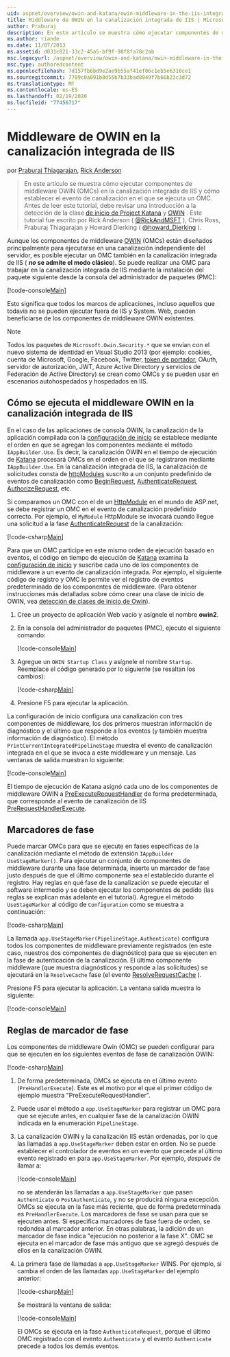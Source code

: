 ```yaml
---
uid: aspnet/overview/owin-and-katana/owin-middleware-in-the-iis-integrated-pipeline
title: Middleware de OWIN en la canalización integrada de IIS | Microsoft Docs
author: Praburaj
description: En este artículo se muestra cómo ejecutar componentes de middleware OWIN (OMCs) en la canalización integrada de IIS y cómo establecer el evento de canalización en el que se ejecuta un OMC. Debe...
ms.author: riande
ms.date: 11/07/2013
ms.assetid: d031c021-33c2-45a5-bf9f-98f8fa78c2ab
msc.legacyurl: /aspnet/overview/owin-and-katana/owin-middleware-in-the-iis-integrated-pipeline
msc.type: authoredcontent
ms.openlocfilehash: 7d157fb6bd9e2ae9b55af41ef06c1eb5e6310ce1
ms.sourcegitcommit: 7709c0a091b8d55b7b33bad8849f7b66b23c3d72
ms.translationtype: MT
ms.contentlocale: es-ES
ms.lasthandoff: 02/19/2020
ms.locfileid: "77456717"
---
```

# <a name="owin-middleware-in-the-iis-integrated-pipeline"></a>Middleware de OWIN en la canalización integrada de IIS

por [Praburaj Thiagarajan](https://github.com/Praburaj), [Rick Anderson](https://twitter.com/RickAndMSFT)

> En este artículo se muestra cómo ejecutar componentes de middleware OWIN (OMCs) en la canalización integrada de IIS y cómo establecer el evento de canalización en el que se ejecuta un OMC. Antes de leer este tutorial, debe revisar una introducción a la detección de la clase [de inicio de Project Katana](an-overview-of-project-katana.md) y [OWIN](owin-startup-class-detection.md) . Este tutorial fue escrito por Rick Anderson ( [@RickAndMSFT](https://twitter.com/#!/RickAndMSFT) ), Chris Ross, Praburaj Thiagarajan y Howard Dierking ( [@howard\_Dierking](https://twitter.com/howard_dierking) ).

Aunque los componentes de middleware [OWIN](an-overview-of-project-katana.md) (OMCs) están diseñados principalmente para ejecutarse en una canalización independiente del servidor, es posible ejecutar un OMC también en la canalización integrada de IIS ( ***no* se admite el modo clásico**). Se puede realizar una OMC para trabajar en la canalización integrada de IIS mediante la instalación del paquete siguiente desde la consola del administrador de paquetes (PMC):

[!code-console[Main](owin-middleware-in-the-iis-integrated-pipeline/samples/sample1.cmd)]

Esto significa que todos los marcos de aplicaciones, incluso aquellos que todavía no se pueden ejecutar fuera de IIS y System. Web, pueden beneficiarse de los componentes de middleware OWIN existentes. 

> [!NOTE]
> Todos los paquetes de `Microsoft.Owin.Security.*` que se envían con el nuevo sistema de identidad en Visual Studio 2013 (por ejemplo: cookies, cuenta de Microsoft, Google, Facebook, Twitter, [token de portador](http://self-issued.info/docs/draft-ietf-oauth-v2-bearer.html), OAuth, servidor de autorización, JWT, Azure Active Directory y servicios de Federación de Active Directory) se crean como OMCs y se pueden usar en escenarios autohospedados y hospedados en IIS.

## <a name="how-owin-middleware-executes-in-the-iis-integrated-pipeline"></a>Cómo se ejecuta el middleware OWIN en la canalización integrada de IIS

En el caso de las aplicaciones de consola OWIN, la canalización de la aplicación compilada con la [configuración de inicio](owin-startup-class-detection.md) se establece mediante el orden en que se agregan los componentes mediante el método `IAppBuilder.Use`. Es decir, la canalización OWIN en el tiempo de ejecución de [Katana](an-overview-of-project-katana.md) procesará OMCs en el orden en el que se registraron mediante `IAppBuilder.Use`. En la canalización integrada de IIS, la canalización de solicitudes consta de [httpModules](https://msdn.microsoft.com/library/ms178468(v=vs.85).aspx) suscrito a un conjunto predefinido de eventos de canalización como [BeginRequest](https://msdn.microsoft.com/library/system.web.httpapplication.beginrequest.aspx), [AuthenticateRequest](https://msdn.microsoft.com/library/system.web.httpapplication.authenticaterequest.aspx), [AuthorizeRequest](https://msdn.microsoft.com/library/system.web.httpapplication.authorizerequest.aspx), etc.

Si comparamos un OMC con el de un [HttpModule](https://msdn.microsoft.com/library/zec9k340(v=vs.85).aspx) en el mundo de ASP.net, se debe registrar un OMC en el evento de canalización predefinido correcto. Por ejemplo, el `MyModule` HttpModule se invocará cuando llegue una solicitud a la fase [AuthenticateRequest](https://msdn.microsoft.com/library/system.web.httpapplication.authenticaterequest.aspx) de la canalización:

[!code-csharp[Main](owin-middleware-in-the-iis-integrated-pipeline/samples/sample2.cs?highlight=10)]

Para que un OMC participe en este mismo orden de ejecución basado en eventos, el código en tiempo de ejecución de [Katana](an-overview-of-project-katana.md) examina la [configuración de inicio](owin-startup-class-detection.md) y suscribe cada uno de los componentes de middleware a un evento de canalización integrada. Por ejemplo, el siguiente código de registro y OMC le permite ver el registro de eventos predeterminado de los componentes de middleware. (Para obtener instrucciones más detalladas sobre cómo crear una clase de inicio de OWIN, vea [detección de clases de inicio de Owin](owin-startup-class-detection.md)).

1. Cree un proyecto de aplicación Web vacío y asígnele el nombre **owin2**.
2. En la consola del administrador de paquetes (PMC), ejecute el siguiente comando: 

    [!code-console[Main](owin-middleware-in-the-iis-integrated-pipeline/samples/sample3.cmd)]
3. Agregue un `OWIN Startup Class` y asígnele el nombre `Startup`. Reemplace el código generado por lo siguiente (se resaltan los cambios):  

    [!code-csharp[Main](owin-middleware-in-the-iis-integrated-pipeline/samples/sample4.cs?highlight=5-7,15-36)]
4. Presione F5 para ejecutar la aplicación.

La configuración de inicio configura una canalización con tres componentes de middleware, los dos primeros muestran información de diagnóstico y el último que responde a los eventos (y también muestra información de diagnóstico). El método `PrintCurrentIntegratedPipelineStage` muestra el evento de canalización integrada en el que se invoca a este middleware y un mensaje. Las ventanas de salida muestran lo siguiente:

[!code-console[Main](owin-middleware-in-the-iis-integrated-pipeline/samples/sample5.cmd)]

El tiempo de ejecución de Katana asignó cada uno de los componentes de middleware OWIN a [PreExecuteRequestHandler](https://msdn.microsoft.com/library/system.web.httpapplication.prerequesthandlerexecute.aspx) de forma predeterminada, que corresponde al evento de canalización de IIS [PreRequestHandlerExecute](https://msdn.microsoft.com/library/system.web.httpapplication.prerequesthandlerexecute.aspx).

## <a name="stage-markers"></a>Marcadores de fase

Puede marcar OMCs para que se ejecute en fases específicas de la canalización mediante el método de extensión `IAppBuilder UseStageMarker()`. Para ejecutar un conjunto de componentes de middleware durante una fase determinada, inserte un marcador de fase justo después de que el último componente sea el establecido durante el registro. Hay reglas en qué fase de la canalización se puede ejecutar el software intermedio y se deben ejecutar los componentes de pedido (las reglas se explican más adelante en el tutorial). Agregue el método `UseStageMarker` al código de `Configuration` como se muestra a continuación:

[!code-csharp[Main](owin-middleware-in-the-iis-integrated-pipeline/samples/sample6.cs?highlight=13,19)]

La llamada `app.UseStageMarker(PipelineStage.Authenticate)` configura todos los componentes de middleware previamente registrados (en este caso, nuestros dos componentes de diagnóstico) para que se ejecuten en la fase de autenticación de la canalización. El último componente middleware (que muestra diagnósticos y responde a las solicitudes) se ejecutará en la `ResolveCache` fase (el evento [ResolveRequestCache](https://msdn.microsoft.com/library/system.web.httpapplication.resolverequestcache.aspx) ).

Presione F5 para ejecutar la aplicación. La ventana salida muestra lo siguiente:

[!code-console[Main](owin-middleware-in-the-iis-integrated-pipeline/samples/sample7.cmd)]

## <a name="stage-marker-rules"></a>Reglas de marcador de fase

Los componentes de middleware Owin (OMC) se pueden configurar para que se ejecuten en los siguientes eventos de fase de canalización OWIN:

[!code-csharp[Main](owin-middleware-in-the-iis-integrated-pipeline/samples/sample8.cs)]

1. De forma predeterminada, OMCs se ejecuta en el último evento (`PreHandlerExecute`). Este es el motivo por el que el primer código de ejemplo muestra "PreExecuteRequestHandler".
2. Puede usar el método a `app.UseStageMarker` para registrar un OMC para que se ejecute antes, en cualquier fase de la canalización OWIN indicada en la enumeración `PipelineStage`.
3. La canalización OWIN y la canalización IIS están ordenadas, por lo que las llamadas a `app.UseStageMarker` deben estar en orden. No se puede establecer el controlador de eventos en un evento que precede al último evento registrado en para `app.UseStageMarker`. Por ejemplo, *después* de llamar a:

    [!code-console[Main](owin-middleware-in-the-iis-integrated-pipeline/samples/sample9.cmd)]

   no se atenderán las llamadas a `app.UseStageMarker` que pasen `Authenticate` o `PostAuthenticate`, y no se producirá ninguna excepción. OMCs se ejecuta en la fase más reciente, que de forma predeterminada es `PreHandlerExecute`. Los marcadores de fase se usan para que se ejecuten antes. Si especifica marcadores de fase fuera de orden, se redondea al marcador anterior. En otras palabras, la adición de un marcador de fase indica "ejecución no posterior a la fase X". OMC se ejecuta en el marcador de fase más antiguo que se agregó después de ellos en la canalización OWIN.
4. La primera fase de llamadas a `app.UseStageMarker` WINS. Por ejemplo, si cambia el orden de las llamadas `app.UseStageMarker` del ejemplo anterior:

    [!code-csharp[Main](owin-middleware-in-the-iis-integrated-pipeline/samples/sample10.cs?highlight=13,19)]

   Se mostrará la ventana de salida: 

    [!code-console[Main](owin-middleware-in-the-iis-integrated-pipeline/samples/sample11.cmd)]

   El OMCs se ejecuta en la fase `AuthenticateRequest`, porque el último OMC registrado con el evento `Authenticate` y el evento `Authenticate` precede a todos los demás eventos.
